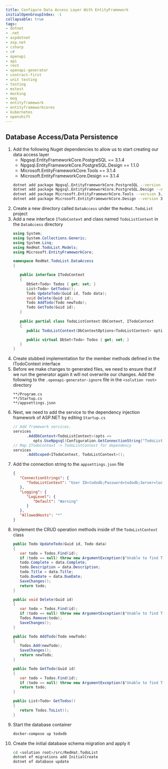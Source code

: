```yaml
---
title: Configure Data Access Layer With EntityFramework
initialOpenGroupIndex: -1
collapsable: true
tags:
- dotnet
- .net
- aspdotnet
- asp.net
- csharp
- c#
- openapi
- api
- rest
- openapi-generator
- contract-first
- unit testing
- testing
- mstest
- mocking
- moq
- entityframework
- entityframeworkcores
- kubernetes
- openshift
---
```


## Database Access/Data Persistence
1. Add the following Nuget dependencies to allow us to start creating our data access layer
   * Npgsql.EntityFrameworkCore.PostgreSQL == 3.1.4
   * Npgsql.EntityFrameworkCore.PostgreSQL.Design == 1.1.0
   * Microsoft.EntityFrameworkCore.Tools == 3.1.4
   * Microsoft.EntityFrameworkCore.Design == 3.1.4
   ```bash
   dotnet add package Npgsql.EntityFrameworkCore.PostgreSQL --version 3.1.4
   dotnet add package Npgsql.EntityFrameworkCore.PostgreSQL.Design --version 1.1.0
   dotnet add package Microsoft.EntityFrameworkCore.Tools --version 3.1.4
   dotnet add package Microsoft.EntityFrameworkCore.Design --version 3.1.4
   ```
1. Create a new directory called `DataAccess` under the `RedHat.TodoList` project
1. Add a new interface `ITodoContext` and class named `TodoListContext` in the `DataAccess` directory
   ```csharp
   using System;
   using System.Collections.Generic;
   using System.Linq;
   using RedHat.TodoList.Models;
   using Microsoft.EntityFrameworkCore;

   namespace RedHat.TodoList.DataAccess
   {

      public interface ITodoContext
      {
         DbSet<Todo> Todos { get; set; }
         List<Todo> GetTodos();
         Todo UpdateTodo(Guid id, Todo data);
         void Delete(Guid id);
         Todo AddTodo(Todo newTodo);
         Todo GetTodo(Guid id);
      }
      
      public partial class TodoListContext:DbContext, ITodoContext
      {
         public TodoListContext(DbContextOptions<TodoListContext> options) : base(options) { }

         public virtual DbSet<Todo> Todos { get; set; }
      }
   }
   ```
1. Create stubbed implementation for the member methods defined in the ITodoContext interface
1. Before we make changes to generated files, we need to ensure that if we run the generator again it will not overwrite our changes. Add the following to the `.openapi-generator-ignore` file in the `<solution root>` directory
   ```
   **/Program.cs
   **/Startup.cs
   **/appsettings.json
   ```
1. Next, we need to add the service to the dependency injection framework of ASP.NET by editing `Startup.cs`
   ```csharp
   // Add framework services.
   services
         .AddDbContext<TodoListContext>(opts =>
            opts.UseNpgsql(Configuration.GetConnectionString("TodoListContext")));
   // Map ITodoContext -> TodoListContext for dependency
   services
         .AddScoped<ITodoContext, TodoListContext>();
   ```
1. Add the connection string to the `appsettings.json` file
   ```json
   {
      "ConnectionStrings": {
         "TodoListContext": "User ID=tododb;Password=tododb;Server=localhost;Port=5432;Database=todo"
      },
      "Logging": {
         "LogLevel": {
            "Default": "Warning"
         }
      },
      "AllowedHosts": "*"
   }
   ```
1. Implement the CRUD operation methods inside of the `TodoListContext` class
   ```csharp
   public Todo UpdateTodo(Guid id, Todo data)
   {
      var todo = Todos.Find(id);
      if (todo == null) throw new ArgumentException($"Unable to find Todo with ID: ${id}");
      todo.Complete = data.Complete;
      todo.Description = data.Description;
      todo.Title = data.Title;
      todo.DueDate = data.DueDate;
      SaveChanges();
      return todo;
   }

   public void Delete(Guid id)
   {
      var todo = Todos.Find(id);
      if (todo == null) throw new ArgumentException($"Unable to find Todo with ID: ${id}");
      Todos.Remove(todo);
      SaveChanges();
   }

   public Todo AddTodo(Todo newTodo)
   {
      Todos.Add(newTodo);
      SaveChanges();
      return newTodo;
   }

   public Todo GetTodo(Guid id)
   {
      var todo = Todos.Find(id);
      if (todo == null) throw new ArgumentException($"Unable to find Todo with ID: ${id}");
      return todo;
   }

   public List<Todo> GetTodos()
   {
      return Todos.ToList();
   }
   ```
1. Start the database container
   ```bash
   docker-compose up tododb
   ```
1. Create the initial database schema migration and apply it
   ```bash
   cd <solution root>/src/RedHat.TodoList
   dotnet ef migrations add InitialCreate
   dotnet ef database update
   ```